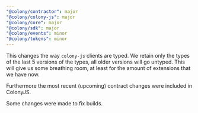 ```yaml
---
"@colony/contractor": major
"@colony/colony-js": major
"@colony/core": major
"@colony/sdk": major
"@colony/events": minor
"@colony/tokens": minor
---
```


This changes the way `colony-js` clients are typed. We retain only the types of the last 5 versions of the types, all older versions will go untyped. This will give us some breathing room, at least for the amount of extensions that we have now.

Furthermore the most recent (upcoming) contract changes were included in ColonyJS.

Some changes were made to fix builds.
